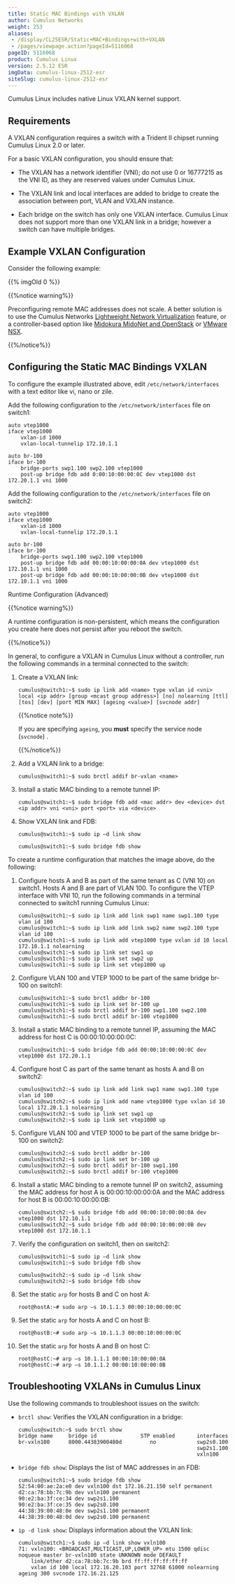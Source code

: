 ```yaml
---
title: Static MAC Bindings with VXLAN
author: Cumulus Networks
weight: 253
aliases:
 - /display/CL25ESR/Static+MAC+Bindings+with+VXLAN
 - /pages/viewpage.action?pageId=5116068
pageID: 5116068
product: Cumulus Linux
version: 2.5.12 ESR
imgData: cumulus-linux-2512-esr
siteSlug: cumulus-linux-2512-esr
---
```

Cumulus Linux includes native Linux VXLAN kernel support.

## <span>Requirements</span>

A VXLAN configuration requires a switch with a Trident II chipset
running Cumulus Linux 2.0 or later.

For a basic VXLAN configuration, you should ensure that:

  - The VXLAN has a network identifier (VNI); do not use 0 or 16777215
    as the VNI ID, as they are reserved values under Cumulus Linux.

  - The VXLAN link and local interfaces are added to bridge to create
    the association between port, VLAN and VXLAN instance.

  - Each bridge on the switch has only one VXLAN interface. Cumulus
    Linux does not support more than one VXLAN link in a bridge; however
    a switch can have multiple bridges.

## <span>Example VXLAN Configuration</span>

Consider the following example:

{{% imgOld 0 %}}

{{%notice warning%}}

Preconfiguring remote MAC addresses does not scale. A better solution is
to use the Cumulus Networks [Lightweight Network
Virtualization](https://docs.cumulusnetworks.com/pages/viewpage.action?pageId=2722663)
feature, or a controller-based option like [Midokura MidoNet and
OpenStack](https://docs.cumulusnetworks.com/pages/viewpage.action?pageId=2722662)
or [VMware
NSX](https://docs.cumulusnetworks.com/pages/viewpage.action?pageId=2722660).

{{%/notice%}}

## <span>Configuring the Static MAC Bindings VXLAN</span>

To configure the example illustrated above, edit
`/etc/network/interfaces` with a text editor like vi, nano or zile.

Add the following configuration to the `/etc/network/interfaces` file on
switch1:

    auto vtep1000
    iface vtep1000
        vxlan-id 1000
        vxlan-local-tunnelip 172.10.1.1
     
    auto br-100
    iface br-100
        bridge-ports swp1.100 swp2.100 vtep1000
        post-up bridge fdb add 0:00:10:00:00:0C dev vtep1000 dst 172.20.1.1 vni 1000 

Add the following configuration to the `/etc/network/interfaces` file on
switch2:

    auto vtep1000
    iface vtep1000
        vxlan-id 1000
        vxlan-local-tunnelip 172.20.1.1
     
    auto br-100
    iface br-100
        bridge-ports swp1.100 swp2.100 vtep1000
        post-up bridge fdb add 00:00:10:00:00:0A dev vtep1000 dst 172.10.1.1 vni 1000
        post-up bridge fdb add 00:00:10:00:00:0B dev vtep1000 dst 172.10.1.1 vni 1000

Runtime Configuration (Advanced)

{{%notice warning%}}

A runtime configuration is non-persistent, which means the configuration
you create here does not persist after you reboot the switch.

{{%/notice%}}

In general, to configure a VXLAN in Cumulus Linux without a controller,
run the following commands in a terminal connected to the switch:

1.  Create a VXLAN link:
    
        cumulus@switch1:~$ sudo ip link add <name> type vxlan id <vni> local <ip addr> [group <mcast group address>] [no] nolearning [ttl] [tos] [dev] [port MIN MAX] [ageing <value>] [svcnode addr]
    
    {{%notice note%}}
    
    If you are specifying `ageing`, you **must** specify the service
    node (`svcnode`) .
    
    {{%/notice%}}

2.  Add a VXLAN link to a bridge:
    
        cumulus@switch1:~$ sudo brctl addif br-vxlan <name>

3.  Install a static MAC binding to a remote tunnel IP:
    
        cumulus@switch1:~$ sudo bridge fdb add <mac addr> dev <device> dst <ip addr> vni <vni> port <port> via <device>

4.  Show VXLAN link and FDB:
    
        cumulus@switch1:~$ sudo ip –d link show
        
        cumulus@switch1:~$ sudo bridge fdb show

To create a runtime configuration that matches the image above, do the
following:

1.  Configure hosts A and B as part of the same tenant as C (VNI 10) on
    switch1. Hosts A and B are part of VLAN 100. To configure the VTEP
    interface with VNI 10, run the following commands in a terminal
    connected to switch1 running Cumulus Linux:
    
        cumulus@switch1:~$ sudo ip link add link swp1 name swp1.100 type vlan id 100
        cumulus@switch1:~$ sudo ip link add link swp2 name swp2.100 type vlan id 100
        cumulus@switch1:~$ sudo ip link add vtep1000 type vxlan id 10 local 172.10.1.1 nolearning
        cumulus@switch1:~$ sudo ip link set swp1 up
        cumulus@switch1:~$ sudo ip link set swp2 up
        cumulus@switch1:~$ sudo ip link set vtep1000 up

2.  Configure VLAN 100 and VTEP 1000 to be part of the same bridge
    br-100 on switch1:
    
        cumulus@switch1:~$ sudo brctl addbr br-100
        cumulus@switch1:~$ sudo ip link set br-100 up
        cumulus@switch1:~$ sudo brctl addif br-100 swp1.100 swp2.100
        cumulus@switch1:~$ sudo brctl addif br-100 vtep1000

3.  Install a static MAC binding to a remote tunnel IP, assuming the MAC
    address for host C is 00:00:10:00:00:0C:
    
        cumulus@switch1:~$ sudo bridge fdb add 00:00:10:00:00:0C dev vtep1000 dst 172.20.1.1

4.  Configure host C as part of the same tenant as hosts A and B on
    switch2:
    
        cumulus@switch2:~$ sudo ip link add link swp1 name swp1.100 type vlan id 100
        cumulus@switch2:~$ sudo ip link add name vtep1000 type vxlan id 10 local 172.20.1.1 nolearning
        cumulus@switch2:~$ sudo ip link set swp1 up
        cumulus@switch2:~$ sudo ip link set vtep1000 up

5.  Configure VLAN 100 and VTEP 1000 to be part of the same bridge
    br-100 on switch2:
    
        cumulus@switch2:~$ sudo brctl addbr br-100
        cumulus@switch2:~$ sudo ip link set br-100 up
        cumulus@switch2:~$ sudo brctl addif br-100 swp1.100
        cumulus@switch2:~$ sudo brctl addif br-100 vtep1000

6.  Install a static MAC binding to a remote tunnel IP on switch2,
    assuming the MAC address for host A is 00:00:10:00:00:0A and the MAC
    address for host B is 00:00:10:00:00:0B:
    
        cumulus@switch2:~$ sudo bridge fdb add 00:00:10:00:00:0A dev vtep1000 dst 172.10.1.1
        cumulus@switch2:~$ sudo bridge fdb add 00:00:10:00:00:0B dev vtep1000 dst 172.10.1.1

7.  Verify the configuration on switch1, then on switch2:
    
        cumulus@switch1:~$ sudo ip –d link show
        cumulus@switch1:~$ sudo bridge fdb show
        
        cumulus@switch2:~$ sudo ip –d link show
        cumulus@switch2:~$ sudo bridge fdb show

8.  Set the static `arp` for hosts B and C on host A:
    
        root@hostA:~# sudo arp –s 10.1.1.3 00:00:10:00:00:0C

9.  Set the static `arp` for hosts A and C on host B:
    
        root@hostB:~# sudo arp –s 10.1.1.3 00:00:10:00:00:0C

10. Set the static `arp` for hosts A and B on host C:
    
        root@hostC:~# arp –s 10.1.1.1 00:00:10:00:00:0A
        root@hostC:~# arp –s 10.1.1.2 00:00:10:00:00:0B

## <span>Troubleshooting VXLANs in Cumulus Linux</span>

Use the following commands to troubleshoot issues on the switch:

  - `brctl show`: Verifies the VXLAN configuration in a bridge:
    
        cumulus@switch:~$ sudo brctl show
        bridge name     bridge id              STP enabled       interfaces
        br-vxln100      8000.44383900480d         no             swp2s0.100
                                                                 swp2s1.100
                                                                 vxln100

  - `bridge fdb show`: Displays the list of MAC addresses in an FDB:
    
        cumulus@switch1:~$ sudo bridge fdb show
        52:54:00:ae:2a:e0 dev vxln100 dst 172.16.21.150 self permanent
        d2:ca:78:bb:7c:9b dev vxln100 permanent
        90:e2:ba:3f:ce:34 dev swp2s1.100
        90:e2:ba:3f:ce:35 dev swp2s0.100
        44:38:39:00:48:0e dev swp2s1.100 permanent
        44:38:39:00:48:0d dev swp2s0.100 permanent

  - `ip -d link show`: Displays information about the VXLAN link:
    
        cumulus@switch1:~$ sudo ip –d link show vxln100
        71: vxln100: <BROADCAST,MULTICAST,UP,LOWER_UP> mtu 1500 qdisc noqueue master br-vxln100 state UNKNOWN mode DEFAULT
            link/ether d2:ca:78:bb:7c:9b brd ff:ff:ff:ff:ff:ff
            vxlan id 100 local 172.16.20.103 port 32768 61000 nolearning ageing 300 svcnode 172.16.21.125
